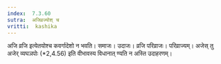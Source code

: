 ```yaml
---
index:  7.3.60
sutra:  अजिव्रज्योश् च
vritti:  kashika 
---
```


अजि व्रजि इत्येतयोश्च कवर्गादेशो न भवति। समाजः। उदाजः। व्रजि परिव्राजः। परिव्राज्यम्। अजेस् तु अजेर् व्यघञपोः (*2,4.56) इति वीभावस्य विधानात् ण्यति न अस्ति उदाहरणम्।


